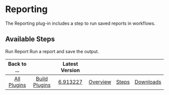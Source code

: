 
Reporting
=========


The Reporting plug-in includes a step to run saved reports in workflows.



Available Steps
---------------


Run Report Run a report and save the output.





|Back to ...||Latest Version||||
| :---: | :---: | :---: | :---: | :---: | :---: |
|[All Plugins](../../index.md)|[Build Plugins](../README.md)|[6.913227](https://raw.githubusercontent.com/UrbanCode/IBM-UCB-PLUGINS/main/files/Reporting/urbancode-reporting-6.913227.zip)|[Overview](overview.md)|[Steps](steps.md)|[Downloads](downloads.md)|
